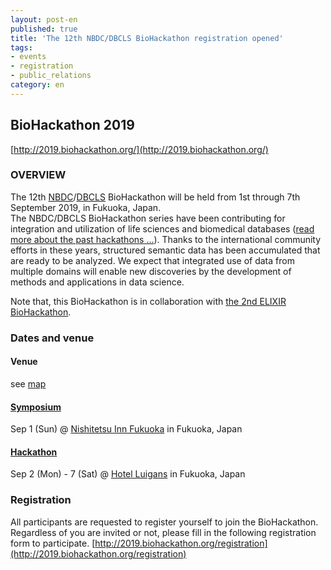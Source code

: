 ```yaml
---
layout: post-en
published: true
title: 'The 12th NBDC/DBCLS BioHackathon registration opened'
tags:
- events
- registration
- public_relations
category: en
---
```

## BioHackathon 2019 
[http://2019.biohackathon.org/](http://2019.biohackathon.org/)

### OVERVIEW

The 12th [NBDC](https://biosciencedbc.jp/en/)/[DBCLS](https://dbcls.rois.ac.jp/index-en.html) BioHackathon will be held from 1st through 7th September 2019, in Fukuoka, Japan.
<br />
The NBDC/DBCLS BioHackathon series have been contributing for integration and utilization of life sciences and biomedical databases ([read more about the past hackathons ...](http://www.biohackathon.org/)). Thanks to the international community efforts in these years, structured semantic data has been accumulated that are ready to be analyzed. We expect that integrated use of data from multiple domains will enable new discoveries by the development of methods and applications in data science.

Note that, this BioHackathon is in collaboration with [the 2nd ELIXIR BioHackathon](https://www.biohackathon-europe.org/).

### Dates and venue
#### Venue
see [map](http://2019.biohackathon.org/venue)

#### [Symposium](http://2019.biohackathon.org/symposium)
Sep 1 (Sun) @ [Nishitetsu Inn Fukuoka](https://inn-fukuoka.nishitetsu-hotels.com/en-gb) in Fukuoka, Japan

#### [Hackathon](http://2019.biohackathon.org/hackathon)
Sep 2 (Mon) - 7 (Sat) @ [Hotel Luigans](https://www.luigans.com/) in Fukuoka, Japan

### Registration

All participants are requested to register yourself to join the BioHackathon. Regardless of you are invited or not, please fill in the following registration form to participate.
[http://2019.biohackathon.org/registration](http://2019.biohackathon.org/registration)
